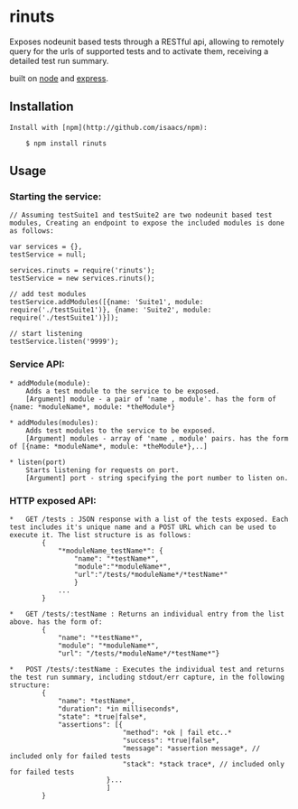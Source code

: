 ﻿
# rinuts
  
  Exposes nodeunit based tests through a RESTful api, allowing to remotely query for the urls of supported tests and to activate them, receiving a detailed test run summary.
    
  built on [node](http://nodejs.org) and [express](http://github.com/visionmedia/express).

## Installation

    Install with [npm](http://github.com/isaacs/npm):
    
        $ npm install rinuts

## Usage

### Starting the service:
    
    // Assuming testSuite1 and testSuite2 are two nodeunit based test modules, Creating an endpoint to expose the included modules is done as follows:
    
    var services = {},
    testService = null;
    
    services.rinuts = require('rinuts');
    testService = new services.rinuts();

    // add test modules
    testService.addModules([{name: 'Suite1', module: require('./testSuite1')}, {name: 'Suite2', module: require('./testSuite1')}]);

    // start listening
    testService.listen('9999');

### Service API:
    
    * addModule(module):
        Adds a test module to the service to be exposed.
        [Argument] module - a pair of 'name , module'. has the form of {name: *moduleName*, module: *theModule*}  
    
    * addModules(modules):
        Adds test modules to the service to be exposed.
        [Argument] modules - array of 'name , module' pairs. has the form of [{name: *moduleName*, module: *theModule*},..]  
       
    * listen(port)
        Starts listening for requests on port.
        [Argument] port - string specifying the port number to listen on.
     
    
### HTTP exposed API:

    *	GET /tests : JSON response with a list of the tests exposed. Each test includes it's unique name and a POST URL which can be used to execute it. The list structure is as follows:
            {
                "*moduleName_testName*": {
                    "name": "*testName*",
                    "module":"*moduleName*",
                    "url":"/tests/*moduleName*/*testName*"
                    }
                ...
            }

    *	GET /tests/:testName : Returns an individual entry from the list above. has the form of:
			{
				"name": "*testName*",
				"module": "*moduleName*",
				"url": "/tests/*moduleName*/*testName*"}
    
    *	POST /tests/:testName : Executes the individual test and returns the test run summary, including stdout/err capture, in the following structure:            
            {
                "name": *testName*,
                "duration": *in milliseconds*,
                "state": *true|false*,
                "assertions": [{  
                                "method": *ok | fail etc..*
                                "success": *true|false*,             
                                "message": *assertion message*, // included only for failed tests
                                "stack": *stack trace*, // included only for failed tests					
                            }...
                            ]		
            }
